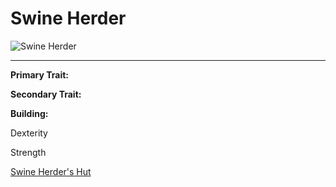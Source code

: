 # Swine Herder

<div class="infobox box text-center">
<img src="../../assets/images/workers/swineherder.png" alt="Swine Herder" />
<hr />
  <div class="row section-text text-left">
    <div class="col">
      <p><strong>Primary Trait:</strong></p>
      <p><strong>Secondary Trait:</strong></p>
      <p><strong>Building:</strong></p>
    </div>
    <div class="col">
      <p>Dexterity</p>
      <p>Strength</p>
      <p><a href="../buildings/swineherder">Swine Herder's Hut</a></p>
    </div>
  </div>
</div>
